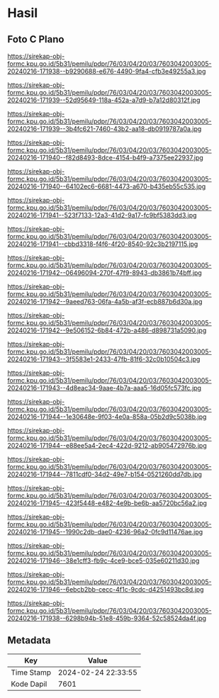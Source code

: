 # Hasil

## Foto C Plano

https://sirekap-obj-formc.kpu.go.id/5b31/pemilu/pdpr/76/03/04/20/03/7603042003005-20240216-171938--b9290688-e676-4490-9fa4-cfb3e49255a3.jpg

https://sirekap-obj-formc.kpu.go.id/5b31/pemilu/pdpr/76/03/04/20/03/7603042003005-20240216-171939--52d95649-118a-452a-a7d9-b7a12d80312f.jpg

https://sirekap-obj-formc.kpu.go.id/5b31/pemilu/pdpr/76/03/04/20/03/7603042003005-20240216-171939--3b4fc621-7460-43b2-aa18-db0919787a0a.jpg

https://sirekap-obj-formc.kpu.go.id/5b31/pemilu/pdpr/76/03/04/20/03/7603042003005-20240216-171940--f82d8493-8dce-4154-b4f9-a7375ee22937.jpg

https://sirekap-obj-formc.kpu.go.id/5b31/pemilu/pdpr/76/03/04/20/03/7603042003005-20240216-171940--64102ec6-6681-4473-a670-b435eb55c535.jpg

https://sirekap-obj-formc.kpu.go.id/5b31/pemilu/pdpr/76/03/04/20/03/7603042003005-20240216-171941--523f7133-12a3-41d2-9a17-fc9bf5383dd3.jpg

https://sirekap-obj-formc.kpu.go.id/5b31/pemilu/pdpr/76/03/04/20/03/7603042003005-20240216-171941--cbbd3318-f4f6-4f20-8540-92c3b2197115.jpg

https://sirekap-obj-formc.kpu.go.id/5b31/pemilu/pdpr/76/03/04/20/03/7603042003005-20240216-171942--06496094-270f-47f9-8943-db3861b74bff.jpg

https://sirekap-obj-formc.kpu.go.id/5b31/pemilu/pdpr/76/03/04/20/03/7603042003005-20240216-171942--9aeed763-06fa-4a5b-af3f-ecb887b6d30a.jpg

https://sirekap-obj-formc.kpu.go.id/5b31/pemilu/pdpr/76/03/04/20/03/7603042003005-20240216-171942--9e506152-6b84-472b-a486-d898731a5090.jpg

https://sirekap-obj-formc.kpu.go.id/5b31/pemilu/pdpr/76/03/04/20/03/7603042003005-20240216-171943--3f5583e1-2433-47fb-81f6-32c0b10504c3.jpg

https://sirekap-obj-formc.kpu.go.id/5b31/pemilu/pdpr/76/03/04/20/03/7603042003005-20240216-171943--4d8eac34-9aae-4b7a-aaa5-16d05fc573fc.jpg

https://sirekap-obj-formc.kpu.go.id/5b31/pemilu/pdpr/76/03/04/20/03/7603042003005-20240216-171944--1e30648e-9f03-4e0a-858a-05b2d9c5038b.jpg

https://sirekap-obj-formc.kpu.go.id/5b31/pemilu/pdpr/76/03/04/20/03/7603042003005-20240216-171944--e88ee5a4-2ec4-422d-9212-ab905472976b.jpg

https://sirekap-obj-formc.kpu.go.id/5b31/pemilu/pdpr/76/03/04/20/03/7603042003005-20240216-171944--7811cdf0-34d2-49e7-b154-0521260dd7db.jpg

https://sirekap-obj-formc.kpu.go.id/5b31/pemilu/pdpr/76/03/04/20/03/7603042003005-20240216-171945--423f5448-e482-4e9b-be6b-aa5720bc56a2.jpg

https://sirekap-obj-formc.kpu.go.id/5b31/pemilu/pdpr/76/03/04/20/03/7603042003005-20240216-171945--1990c2db-dae0-4236-96a2-0fc9d11476ae.jpg

https://sirekap-obj-formc.kpu.go.id/5b31/pemilu/pdpr/76/03/04/20/03/7603042003005-20240216-171946--38e1cff3-fb9c-4ce9-bce5-035e60211d30.jpg

https://sirekap-obj-formc.kpu.go.id/5b31/pemilu/pdpr/76/03/04/20/03/7603042003005-20240216-171946--6ebcb2bb-cecc-4f1c-9cdc-d4251493bc8d.jpg

https://sirekap-obj-formc.kpu.go.id/5b31/pemilu/pdpr/76/03/04/20/03/7603042003005-20240216-171938--6298b94b-51e8-459b-9364-52c58524da4f.jpg


## Metadata

| Key        | Value               |
| ---------- | ------------------- |
| Time Stamp | 2024-02-24 22:33:55 |
| Kode Dapil | 7601                |



